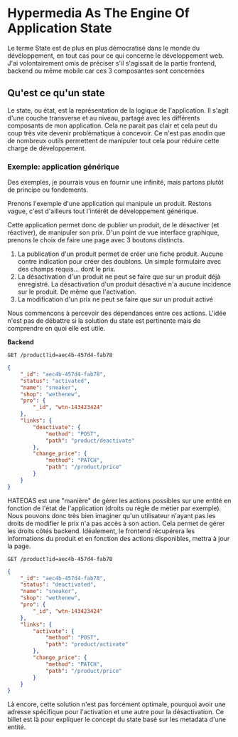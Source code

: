 # Hypermedia As The Engine Of Application State

Le terme State est de plus en plus démocratisé dans le monde du dévéloppement, en tout cas pour ce qui concerne le développement web. J'ai volontairement omis de préciser s'il s'agissait de la partie frontend, backend ou même mobile car ces 3 composantes sont concernées

## Qu'est ce qu'un state

Le state, ou état, est la représentation de la logique de l'application. Il s'agit d'une couche transverse et au niveau, partagé avec les différents composants de mon application. Cela ne parait pas clair et cela peut du coup très vite devenir problématique à concevoir. Ce n'est pas anodin que de nombreux outils permettent de manipuler tout cela pour réduire cette charge de développement.

### Exemple: application générique

Des exemples, je pourrais vous en fournir une infinité, mais partons plutôt de principe ou fondements.

Prenons l'exemple d'une application qui manipule un produit. Restons vague, c'est d'ailleurs tout l'intérêt de développement générique.

Cette application permet donc de publier un produit, de le désactiver (et réactiver), de manipuler son prix. D'un point de vue interface graphique, prenons le choix de faire une page avec 3 boutons distincts.

1. La publication d'un produit permet de créer une fiche produit. Aucune contre indication pour créer des doublons. Un simple formulaire avec des champs requis… dont le prix.
2. La désactivation d'un produit ne peut se faire que sur un produit déjà enregistré. La désactivation d'un produit désactivé n'a aucune incidence sur le produit. De même que l'activation.
3. La modification d'un prix ne peut se faire que sur un produit activé

Nous commencons à percevoir des dépendances entre ces actions. L'idée n'est pas de débattre si la solution du state est pertinente mais de comprendre en quoi elle est utile.

**Backend**

`GET /product?id=aec4b-457d4-fab78`
```json
{
    "_id": "aec4b-457d4-fab78",
    "status": "activated",
    "name": "sneaker",
    "shop": "wethenew",
    "pro": {
        "_id", "wtn-143423424"
    },
    "links": {
        "deactivate": {
            "method": "POST",
            "path": "product/deactivate"
        },
        "change_price": {
            "method": "PATCH",
            "path": "/product/price"
        }
    }
}
```

HATEOAS est une "manière" de gérer les actions possibles sur une entité en fonction de l'état de l'application (droits ou règle de métier par exemple). Nous pouvons donc très bien imaginer qu'un utilisateur n'ayant pas les droits de modifier le prix n'a pas accès à son action. Cela permet de gérer les droits côtés backend. Idéalement, le frontend récupérera les informations du produit et en fonction des actions disponibles, mettra à jour la page.

`GET /product?id=aec4b-457d4-fab78`
```json
{
    "_id": "aec4b-457d4-fab78",
    "status": "deactivated",
    "name": "sneaker",
    "shop": "wethenew",
    "pro": {
        "_id", "wtn-143423424"
    },
    "links": {
        "activate": {
            "method": "POST",
            "path": "product/activate"
        },
        "change_price": {
            "method": "PATCH",
            "path": "/product/price"
        }
    }
}
```

Là encore, cette solution n'est pas forcément optimale, pourquoi avoir une adresse spécifique pour l'activation et une autre pour la désactivation. Ce billet est là pour expliquer le concept du state basé sur les metadata d'une entité.